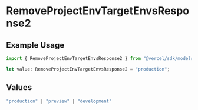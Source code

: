 # RemoveProjectEnvTargetEnvsResponse2

## Example Usage

```typescript
import { RemoveProjectEnvTargetEnvsResponse2 } from "@vercel/sdk/models/operations";

let value: RemoveProjectEnvTargetEnvsResponse2 = "production";
```

## Values

```typescript
"production" | "preview" | "development"
```